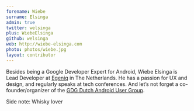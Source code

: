 ```yaml
---
forename: Wiebe
surname: Elsinga
admin: true
twitter: welsinga
plus: WiebeElsinga
github: welsinga
web: http://wiebe-elsinga.com
photo: photos/wiebe.jpg
layout: contributor
---
```


Besides being a Google Developer Expert for Android, Wiebe Elsinga is Lead Developer at [Egeniq](https://www.egeniq.com) in The Netherlands.
He has a passion for UX and design, and regularly speaks at tech conferences. And let’s not forget a co-founder/organizer of the [GDG Dutch Android User Group](http://www.dutchaug.org/).

Side note: Whisky lover

